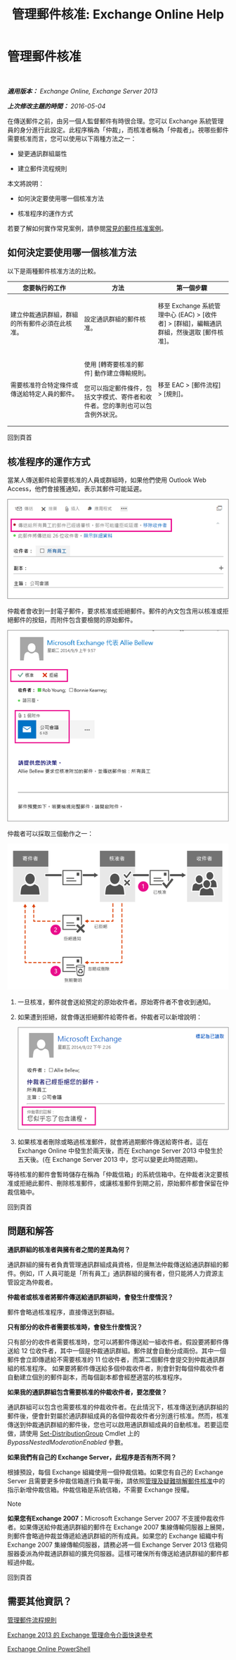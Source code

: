 ﻿---
title: '管理郵件核准: Exchange Online Help'
TOCTitle: 管理郵件核准
ms:assetid: 43a89f71-8002-4cb0-b3c8-1c2b2597f227
ms:mtpsurl: https://technet.microsoft.com/zh-tw/library/Dd297936(v=EXCHG.150)
ms:contentKeyID: 50473144
ms.date: 04/24/2018
mtps_version: v=EXCHG.150
ms.translationtype: HT
---

# 管理郵件核准

 

_**適用版本：** Exchange Online, Exchange Server 2013_

_**上次修改主題的時間：** 2016-05-04_

在傳送郵件之前，由另一個人監督郵件有時很合理。您可以 Exchange 系統管理員的身分進行此設定。此程序稱為「仲裁」，而核准者稱為「仲裁者」。視哪些郵件需要核准而言，您可以使用以下兩種方法之一：

  - 變更通訊群組屬性

  - 建立郵件流程規則

本文將說明：

  - 如何決定要使用哪一個核准方法

  - 核准程序的運作方式

若要了解如何實作常見案例，請參閱[常見的郵件核准案例](common-message-approval-scenarios-exchange-2013-help.md)。

## 如何決定要使用哪一個核准方法

以下是兩種郵件核准方法的比較。


<table>
<colgroup>
<col style="width: 33%" />
<col style="width: 33%" />
<col style="width: 33%" />
</colgroup>
<thead>
<tr class="header">
<th>您要執行的工作</th>
<th>方法</th>
<th>第一個步驟</th>
</tr>
</thead>
<tbody>
<tr class="odd">
<td><p>建立仲裁通訊群組，群組的所有郵件必須在此核准。</p></td>
<td><p>設定通訊群組的郵件核准。</p></td>
<td><p>移至 Exchange 系統管理中心 (EAC) &gt; [收件者] &gt; [群組]，編輯通訊群組，然後選取 [郵件核准]。</p></td>
</tr>
<tr class="even">
<td><p>需要核准符合特定條件或傳送給特定人員的郵件。</p></td>
<td><p>使用 [轉寄要核准的郵件] 動作建立傳輸規則。</p>
<p>您可以指定郵件條件，包括文字模式、寄件者和收件者。您的準則也可以包含例外狀況。</p></td>
<td><p>移至 EAC &gt; [郵件流程] &gt; [規則]。</p></td>
</tr>
</tbody>
</table>


回到頁首

## 核准程序的運作方式

當某人傳送郵件給需要核准的人員或群組時，如果他們使用 Outlook Web Access，他們會接獲通知，表示其郵件可能延遲。

![顯示訊息核准通知的訊息](images/Dd297936.80e2e5f1-0a1e-4c37-9076-794581155405(EXCHG.150).png "顯示訊息核准通知的訊息")

仲裁者會收到一封電子郵件，要求核准或拒絕郵件。郵件的內文包含用以核准或拒絕郵件的按鈕，而附件包含要檢閱的原始郵件。

![核准要求訊息，包括附件](images/Dd297936.bf517f5a-b10e-40df-a48a-403b395b5962(EXCHG.150).png "核准要求訊息，包括附件")

仲裁者可以採取三個動作之一：

![顯示核准訊息之選項的工作流程](images/Dd297936.dc7a6ca9-c67d-487a-8713-4d628e07f4b3(EXCHG.150).png "顯示核准訊息之選項的工作流程")

1.  一旦核准，郵件就會送給預定的原始收件者。原始寄件者不會收到通知。

2.  如果遭到拒絕，就會傳送拒絕郵件給寄件者。仲裁者可以新增說明：
    
    ![拒絕通知，附有仲裁者的註解](images/Dd297936.a663d36a-c67d-4155-b8f6-4b5dc8e105d9(EXCHG.150).png "拒絕通知，附有仲裁者的註解")  

3.  如果核准者刪除或略過核准郵件，就會將過期郵件傳送給寄件者。這在 Exchange Online 中發生於兩天後，而在 Exchange Server 2013 中發生於五天後。(在 Exchange Server 2013 中，您可以變更此時間週期)。

等待核准的郵件會暫時儲存在稱為「仲裁信箱」的系統信箱中。在仲裁者決定要核准或拒絕此郵件、刪除核准郵件，或讓核准郵件到期之前，原始郵件都會保留在仲裁信箱中。

回到頁首

## 問題和解答

**通訊群組的核准者與擁有者之間的差異為何？**

通訊群組的擁有者負責管理通訊群組成員資格，但是無法仲裁傳送給通訊群組的郵件。例如，IT 人員可能是「所有員工」通訊群組的擁有者，但只能將人力資源主管設定為仲裁者。

**仲裁者或核准者將郵件傳送給通訊群組時，會發生什麼情況？**

郵件會略過核准程序，直接傳送到群組。

**只有部分的收件者需要核准時，會發生什麼情況？**

只有部分的收件者需要核准時，您可以將郵件傳送給一組收件者。假設要將郵件傳送給 12 位收件者，其中一個是仲裁通訊群組。郵件就會自動分成兩份。其中一個郵件會立即傳遞給不需要核准的 11 位收件者，而第二個郵件會提交到仲裁通訊群組的核准程序。 如果要將郵件傳送給多個仲裁收件者，則會針對每個仲裁收件者自動建立個別的郵件副本，而每個副本都會經歷適當的核准程序。

**如果我的通訊群組包含需要核准的仲裁收件者，要怎麼做？**

通訊群組可以包含也需要核准的仲裁收件者。在此情況下，核准傳送到通訊群組的郵件後，便會針對屬於通訊群組成員的各個仲裁收件者分別進行核准。然而，核准傳送到仲裁通訊群組的郵件後，您也可以啟用通訊群組成員的自動核准。若要這麼做，請使用 [Set-DistributionGroup](https://technet.microsoft.com/zh-tw/library/bb124955\(v=exchg.150\)) Cmdlet 上的 *BypassNestedModerationEnabled* 參數。

**如果我們有自己的 Exchange Server，此程序是否有所不同？**

根據預設，每個 Exchange 組織使用一個仲裁信箱。如果您有自己的 Exchange Server 且需要更多仲裁信箱進行負載平衡，請依照[管理及疑難排解郵件核准](manage-and-troubleshoot-message-approval-exchange-2013-help.md)中的指示新增仲裁信箱。仲裁信箱是系統信箱，不需要 Exchange 授權。


> [!NOTE]  
> <strong>如果您有Exchange 2007：</strong>Microsoft Exchange Server 2007 不支援仲裁收件者。如果傳送給仲裁通訊群組的郵件在 Exchange 2007 集線傳輸伺服器上展開，則郵件會略過仲裁並傳遞給通訊群組的所有成員。如果您的 Exchange 組織中有 Exchange 2007 集線傳輸伺服器，請務必將一個 Exchange Server 2013 信箱伺服器委派為仲裁通訊群組的擴充伺服器。這樣可確保所有傳送給通訊群組的郵件都經過仲裁。




回到頁首

## 需要其他資訊？

[管理郵件流程規則](manage-mail-flow-rules-exchange-2013-help.md)

[Exchange 2013 的 Exchange 管理命令介面快速參考](exchange-management-shell-quick-reference-for-exchange-2013-exchange-2013-help.md)

[Exchange Online PowerShell](https://technet.microsoft.com/zh-tw/library/jj200677\(v=exchg.150\))

